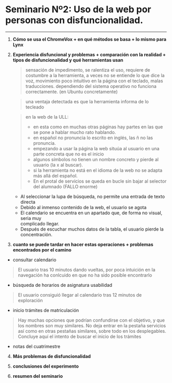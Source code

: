 
# Seminario Nº2: Uso de la web por personas con disfuncionalidad.

***

1. **Cómo se usa el ChromeVox + en qué métodos se basa +  lo mismo para Lynx**

2. **Experiencia disfuncional y problemas + comparación con la realidad + tipos de disfuncionalidad y qué herramientas usan**

   > sensación de impedimento, se ralentiza el uso, requiere de costumbre a la herramienta, a veces no se entiende lo que dice la voz,
   > movimiento poco intuitivo en la página con el teclado, malas traducciones.
   > dependiendo del sistema operativo no funciona correctamente.  (en Ubuntu concretamente)
   
   > una ventaja detectada es que la herramienta informa de lo tecleado


   > en la web de la ULL:
   > - en esta como en muchas otras páginas hay  partes  en las que se pone a hablar mucho rato hablando. 
   > - en español no pronuncia lo escrito en inglés, las ñ no las pronuncia.
   > - empezando a usar la página la web situúa al usuario en una parte concreta que no es el inicio
   > - algunos símbolos no tienen un nombre concreto y pierde al usuario (la x al buscar).
   > - si la herramienta no está en el idioma de la web no se adapta más allá del español.
   > - En el protal de servicios se queda en bucle sin bajar al selector del alumnado (FALLO enorme)

   - Al seleccionar la lupa de búsqueda, no permite una entrada de texto directa
   - Debido al inmenso contenido de la web, el usuario se agota 
   - El calendario se encuentra en un apartado que, de forma no visual, seria muy     
     complicado llegar.
   - Después de escuchar muchos datos de la tabla, el usuario pierde la concentración.
   

3. **cuanto se puede tardar en hacer estas operaciones + problemas encontrados por el camino**
  
  
  - consultar calendario
  
  
  > El usuario tras 10 minutos dando vueltas, por poca intuición en la navegación ha conlcuido en que no ha sido posible encontrarlo
  
  
  - búsqueda de horarios de asignatura usabilidad
  
  
  > El usuario consiguió llegar al calendario tras 12 minutos de exploración
  
  
  - inicio trámites de matriculación
  
  
  > Hay muchas opciones que podrían confundirse con el objetivo, y que los nombres son muy similares.
  > No deja entrar en la pestaña servicios así como en otras pestañas similares, sobre todo en los desplegables.
  > Concluye aquí el intento de buscar el inicio de los trámites 
  
  
  - notas del cuatrimestre
  
  > 

4. **Más problemas de disfuncionalidad**

5. **conclusiones del experimento**

6. **resumen del seminario**
